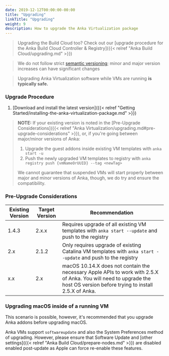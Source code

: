 ```yaml
---
date: 2019-12-12T00:00:00-00:00
title: "Upgrading"
linkTitle: "Upgrading"
weight: 9
description: How to upgrade the Anka Virtualization package
---
```


> Upgrading the Build Cloud too? Check out our [upgrade procedure for the Anka Build Cloud Controller & Registry]({{< relref "Anka Build Cloud/upgrading.md" >}})

> We do not follow strict [semantic versioning](https://semver.org/); minor and major version increases can have significant changes

> Upgrading Anka Virtualization software while VMs are running **is typically safe.**

### Upgrade Procedure

1. [Download and install the latest version]({{< relref "Getting Started/installing-the-anka-virtualization-package.md" >}})

> **NOTE:** If your existing version is noted in the [Pre-Upgrade Considerations]({{< relref "Anka Virtualization/upgrading.md#pre-upgrade-considerations" >}}), or, if you're going between major/minor versions of Anka:
>
>   1. Upgrade the guest addons inside existing VM templates with `anka start -u`
>   2. Push the newly upgraded VM templates to registry with `anka registry push {vmNameOrUUID} --tag <newTag>`
>
> We cannot guarantee that suspended VMs will start properly between major and minor versions of Anka, though, we do try and ensure the compatibility.

### Pre-Upgrade Considerations

Existing Version | Target Version | Recommendation
--- | --- | ---
1.4.3 | 2.x.x | Requires upgrade of all existing VM templates with `anka start --update` and push to the registry
2.x | 2.1.2 | Only requires upgrade of existing Catalina VM templates with `anka start --update` and push to the registry
x.x | 2.x | macOS 10.14.X does not contain the necessary Apple APIs to work with 2.5.X of Anka. You will need to upgrade the host OS version before trying to install 2.5.X of Anka.
### Upgrading macOS inside of a running VM

This scenario is possible, however, it's recommended that you upgrade Anka addons before upgrading macOS.

Anka VMs support `softwareupdate` and also the System Preferences method of upgrading. However, please ensure that Software Update and [other settings]({{< relref "Anka Build Cloud/prepare-nodes.md" >}}) are disabled enabled post-update as Apple can force re-enable these features.
